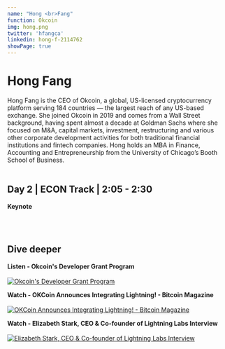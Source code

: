 ```yaml
---
name: "Hong <br>Fang"
function: Okcoin
img: hong.png
twitter: 'hfangca'
linkedin: hong-f-2114762
showPage: true
---
```


# Hong Fang
 
Hong Fang is the CEO of Okcoin, a global, US-licensed cryptocurrency platform serving 184 countries — the largest reach of any US-based exchange. She joined Okcoin in 2019 and comes from a Wall Street background, having spent almost a decade at Goldman Sachs where she focused on M&A, capital markets, investment, restructuring and various other corporate development activities for both traditional financial institutions and fintech companies. Hong holds an MBA in Finance, Accounting and Entrepreneurship from the University of Chicago’s Booth School of Business.
<br><br>

## Day 2 | ECON Track | 2:05 - 2:30

<b>Keynote</b><br>

<br><br>

## Dive deeper


<div class="grid grid-cols-1 md:grid-cols-2 gap-5">
<div class="p-3 my-2">

**Listen - Okcoin's Developer Grant Program** <br><br>
[ ![Okcoin's Developer Grant Program](/content/hong_livera.png)](https://stephanlivera.com/episode/228/)
</div>

<div class="p-3 my-2">

**Watch - OKCoin Announces Integrating Lightning! - Bitcoin Magazine** <br><br>
[ ![OKCoin Announces Integrating Lightning! - Bitcoin Magazine](/content/hong_okcoin.png)](https://www.youtube.com/watch?v=Z17i_sSW27M/)
</div>

<div class="p-3 my-2">

**Watch - Elizabeth Stark, CEO & Co-founder of Lightning Labs Interview** <br><br>
[ ![Elizabeth Stark, CEO & Co-founder of Lightning Labs Interview](/content/hong_stark.png)](https://www.youtube.com/watch?v=Kt1X1VL547Q/)
</div>

</div>

<br>

